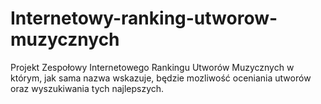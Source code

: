# Internetowy-ranking-utworow-muzycznych

Projekt Zespołowy Internetowego Rankingu Utworów Muzycznych w którym, jak sama nazwa wskazuje, będzie mozliwość oceniania utworów oraz wyszukiwania tych najlepszych.

